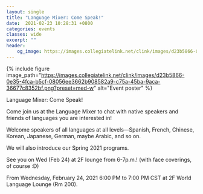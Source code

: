 ```yaml
---
layout: single
title: "Language Mixer: Come Speak!"
date:  2021-02-23 10:28:31 +0800
categories: events
classes: wide
excerpt: ""
header:    
    og_image: https://images.collegiatelink.net/clink/images/d23b5866-0e35-4fca-b5cf-08056ee3662b908582a9-c75a-45ba-9aca-36677c8352bf.png?preset=med-w  
---
```


{% include figure image_path="https://images.collegiatelink.net/clink/images/d23b5866-0e35-4fca-b5cf-08056ee3662b908582a9-c75a-45ba-9aca-36677c8352bf.png?preset=med-w" alt="Event poster" %}


<div class="h-event vevent">
  <div class="p-name summary">Language Mixer: Come Speak!</div>
  <div class="p-description description"><p>Come join us at the Language Mixer to chat with native speakers and friends of languages you are interested in!</p>
<p>Welcome speakers of all languages at all levels&mdash;Spanish, French, Chinese, Korean, Japanese, German, maybe Arabic, and so on.</p>
<p>We will also introduce our Spring 2021 programs.</p>
<p>See you on Wed (Feb 24) at 2F lounge from 6-7p.m.! (with face coverings, of course :D)</p></div>
  <div>
    <p>
      From <time class="dt-start dtstart" datetime="2021-02-24T18:00:00.0000000+08:00" title="2021-02-24T18:00:00.0000000+08:00">Wednesday, February 24, 2021 6:00 PM</time>
      to <time class="dt-end dtend" datetime="2021-02-24T19:00:00.0000000+08:00" title="2021-02-24T19:00:00.0000000+08:00">7:00 PM CST</time>
      at <span class="p-location location">2F World Language Lounge (Rm 200)</span>.
    </p>
  </div>
</div>
